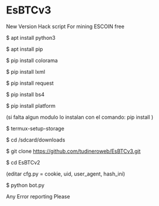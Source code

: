 # EsBTCv3
New Version Hack script For mining ESCOIN free

$ apt install python3

$ apt install pip

$ pip install colorama

$ pip install lxml

$ pip install request

$ pip install bs4

$ pip install platform

(si falta algun modulo lo instalan con el comando: pip install )

$ termux-setup-storage

$ cd /sdcard/downloads

$ git clone https://github.com/tudineroweb/EsBTCv3.git

$ cd EsBTCv2

(editar cfg.py = cookie, uid, user_agent, hash_ini)

$ python bot.py

Any Error reporting Please
